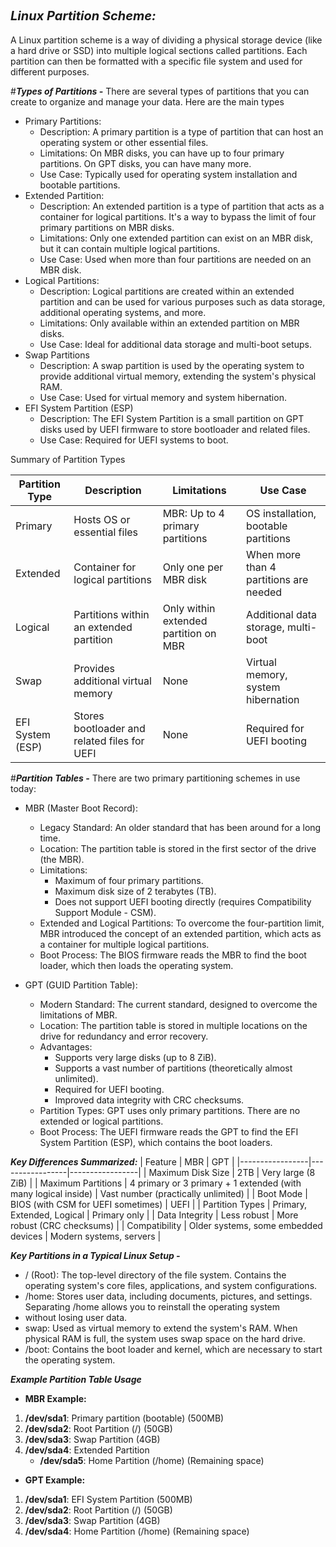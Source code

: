 ## <span style="font-size: 20px;"><strong><em>Linux Partition Scheme:</em></strong></span>
A Linux partition scheme is a way of dividing a physical storage device (like a hard drive or SSD) into multiple logical sections called partitions. Each partition can then be formatted with a specific file system and used for different purposes. 

#***Types of Partitions -***
There are several types of partitions that you can create to organize and manage your data. Here are the main types
  - Primary Partitions: 
    - Description: A primary partition is a type of partition that can host an operating system or other essential files.
    - Limitations: On MBR disks, you can have up to four primary partitions. On GPT disks, you can have many more.
    - Use Case: Typically used for operating system installation and bootable partitions.
  - Extended Partition:
    - Description: An extended partition is a type of partition that acts as a container for logical partitions. It's a way to bypass the limit of four primary partitions on MBR disks.
    - Limitations: Only one extended partition can exist on an MBR disk, but it can contain multiple logical partitions.
    - Use Case: Used when more than four partitions are needed on an MBR disk.
  - Logical Partitions:
    - Description: Logical partitions are created within an extended partition and can be used for various purposes such as data storage, additional operating systems, and more.
    - Limitations: Only available within an extended partition on MBR disks.
    - Use Case: Ideal for additional data storage and multi-boot setups.
  - Swap Partitions
    - Description: A swap partition is used by the operating system to provide additional virtual memory, extending the system's physical RAM.
    - Use Case: Used for virtual memory and system hibernation.
  - EFI System Partition (ESP)
    - Description: The EFI System Partition is a small partition on GPT disks used by UEFI firmware to store bootloader and related files.
    - Use Case: Required for UEFI systems to boot.

Summary of Partition Types  

| Partition Type | Description | Limitations | Use Case |
|-------------|-------------|-------------|-------------|
| Primary | Hosts OS or essential files | MBR: Up to 4 primary partitions | OS installation, bootable partitions |
| Extended | Container for logical partitions | Only one per MBR disk | When more than 4 partitions are needed |
| Logical | Partitions within an extended partition | Only within extended partition on MBR | Additional data storage, multi-boot |
| Swap | Provides additional virtual memory | None | Virtual memory, system hibernation |
| EFI System<br>(ESP) | Stores bootloader and related files for UEFI | None | Required for UEFI booting |

#***Partition Tables -***
There are two primary partitioning schemes in use today:
* MBR (Master Boot Record):
  - Legacy Standard: An older standard that has been around for a long time.
  - Location: The partition table is stored in the first sector of the drive (the MBR).
  - Limitations:
    - Maximum of four primary partitions.
    - Maximum disk size of 2 terabytes (TB).
    - Does not support UEFI booting directly (requires Compatibility Support Module - CSM).
  - Extended and Logical Partitions: To overcome the four-partition limit, MBR introduced the concept of an extended partition, which acts as a container for multiple logical partitions.
  - Boot Process: The BIOS firmware reads the MBR to find the boot loader, which then loads the operating system.

* GPT (GUID Partition Table):
  - Modern Standard: The current standard, designed to overcome the limitations of MBR.
  - Location: The partition table is stored in multiple locations on the drive for redundancy and error recovery.
  - Advantages:
    - Supports very large disks (up to 8 ZiB).
    - Supports a vast number of partitions (theoretically almost unlimited).
    - Required for UEFI booting.
    - Improved data integrity with CRC checksums.
  - Partition Types: GPT uses only primary partitions. There are no extended or logical partitions.
  - Boot Process: The UEFI firmware reads the GPT to find the EFI System Partition (ESP), which contains the boot loaders.
 
***Key Differences Summarized:***
| Feature | MBR | GPT |
|-----------------|-----------------|-----------------|
| Maximum Disk Size | 2TB | Very large (8 ZiB) |
| Maximum Partitions | 4 primary or 3 primary + 1 extended (with many logical inside)  | Vast number (practically unlimited)  |
| Boot Mode | BIOS (with CSM for UEFI sometimes) | UEFI |
| Partition Types | Primary, Extended, Logical | Primary only |
| Data Integrity | Less robust | More robust (CRC checksums) |
| Compatibility | Older systems, some embedded devices | Modern systems, servers |

***Key Partitions in a Typical Linux Setup -***
  - / (Root): The top-level directory of the file system. Contains the operating system's core files, applications, and system configurations.
  - /home: Stores user data, including documents, pictures, and settings. Separating /home allows you to reinstall the operating system 
  - without losing user data.
  - swap: Used as virtual memory to extend the system's RAM. When physical RAM is full, the system uses swap space on the hard drive.
  - /boot: Contains the boot loader and kernel, which are necessary to start the operating system.

***Example Partition Table Usage***
* **MBR Example:**
1. **/dev/sda1**: Primary partition (bootable) (500MB)
2. **/dev/sda2**: Root Partition (/) (50GB)
3. **/dev/sda3**: Swap Partition (4GB)
4. **/dev/sda4**: Extended Partition
      - **/dev/sda5**: Home Partition (/home) (Remaining space)
*  **GPT Example:**
1. **/dev/sda1**: EFI System Partition (500MB)
2. **/dev/sda2**: Root Partition (/) (50GB)
3. **/dev/sda3**: Swap Partition (4GB)
4. **/dev/sda4**: Home Partition (/home) (Remaining space)


